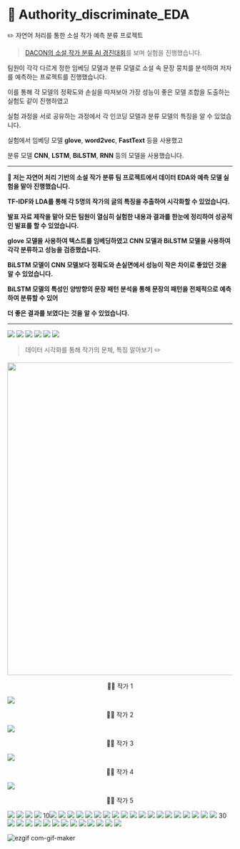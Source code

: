 # 📖 Authority_discriminate_EDA
✏️   자연어 처리를 통한 소설 작가 예측 분류 프로젝트

> [DACON의 소설 작가 분류 AI 경진대회](https://dacon.io/competitions/official/235670/overview/description)를 보며 실험을 진행했습니다.

팀원이 각각 다르게 정한 임베딩 모델과 분류 모델로 소설 속 문장 뭉치를 분석하여 저자를 예측하는 프로젝트를 진행했습니다. 

이를 통해 각 모델의 정확도와 손실을 따져보아 가장 성능이 좋은 모델 조합을 도출하는 실험도 같이 진행하였고

실험 과정을 서로 공유하는 과정에서 각 인코딩 모델과 분류 모델의 특징을 알 수 있었습니다.

실험에서 임베딩 모델 **glove**, **word2vec**, **FastText** 등을 사용했고

분류 모델 **CNN**, **LSTM**, **BiLSTM**, **RNN** 등의 모델을 사용했습니다.

----------------------------------

**📌  저는 자연어 처리 기반의 소설 작가 분류 팀 프로젝트에서 데이터 EDA와 예측 모델 실험을 맡아 진행했습니다.**

**TF-IDF와 LDA를 통해 각 5명의 작가의 글의 특징을 추출하여 시각화할 수 있었습니다.**

**발표 자료 제작을 맡아 모든 팀원이 열심히 실험한 내용과 결과를 한눈에 정리하여 성공적인 발표를 할 수 있었습니다.** 

**glove 모델을 사용하여 텍스트를 임베딩하였고 CNN 모델과 BiLSTM 모델을 사용하여 각각 분류하고 성능을 검증했습니다.**

**BiLSTM 모델이 CNN 모델보다 정확도와 손실면에서 성능이 작은 차이로 좋았던 것을 알 수 있었습니다.**

**BiLSTM 모델의 특성인 양방향의 문장 패턴 분석을 통해 문장의 패턴을 전체적으로 예측하여 분류할 수 있어**

**더 좋은 결과를 보였다는 것을 알 수 있었습니다.**

------------------------------------
<img src="https://user-images.githubusercontent.com/18055781/121135132-299cd080-c86f-11eb-9c62-6df2df432fe7.jpeg">
<img src="https://user-images.githubusercontent.com/18055781/121135159-328da200-c86f-11eb-8d9b-613c6549a584.jpeg">
<img src="https://user-images.githubusercontent.com/18055781/121135162-34576580-c86f-11eb-830d-724b1c13b680.jpeg">
<img src="https://user-images.githubusercontent.com/18055781/121135169-34effc00-c86f-11eb-9abb-b1fbf58b3b76.jpeg">
<img src="https://user-images.githubusercontent.com/18055781/121135172-35889280-c86f-11eb-8493-b14634243e3d.jpeg">
<img src="https://user-images.githubusercontent.com/18055781/121300897-61b91780-c932-11eb-8848-743c921eb831.jpeg">

> 데이터 시각화를 통해 작가의 문체, 특징 알아보기 ✏️

<p align ="center"><img src="https://user-images.githubusercontent.com/18055781/121301036-9331e300-c932-11eb-872b-838939e703c6.gif", width = "700"></p>
<p align ="center">🧑‍🏫 작가 1 </p>
<img src="https://user-images.githubusercontent.com/18055781/121302022-04be6100-c934-11eb-94c8-8aec373561c0.png">
<p align ="center">🧑‍🏫 작가 2 </p>
<img src="https://user-images.githubusercontent.com/18055781/121302086-1dc71200-c934-11eb-8c5d-66c7d88d1c1a.png">
<p align ="center">🧑‍🏫 작가 3 </p>
<img src="https://user-images.githubusercontent.com/18055781/121302089-1ef83f00-c934-11eb-847e-e5eb8976ece3.png">
<p align ="center">🧑‍🏫 작가 4 </p>
<img src="https://user-images.githubusercontent.com/18055781/121302089-1ef83f00-c934-11eb-847e-e5eb8976ece3.png"> 
<p align ="center">🧑‍🏫 작가 5 </p>
<img src="https://user-images.githubusercontent.com/18055781/121302089-1ef83f00-c934-11eb-847e-e5eb8976ece3.png"> 

<img src="https://user-images.githubusercontent.com/18055781/121135179-36b9bf80-c86f-11eb-970a-0566981465c9.jpeg">
<img src="https://user-images.githubusercontent.com/18055781/121135182-37525600-c86f-11eb-957c-9745c3310562.jpeg">
<img src="https://user-images.githubusercontent.com/18055781/121135184-37eaec80-c86f-11eb-9be8-5590fe2e2100.jpeg">
10<img src="https://user-images.githubusercontent.com/18055781/121135188-38838300-c86f-11eb-8efa-b0dede6d4ad4.jpeg">
<img src="https://user-images.githubusercontent.com/18055781/121135190-391c1980-c86f-11eb-8514-5e5bdd291e06.jpeg">
<img src="https://user-images.githubusercontent.com/18055781/121135193-39b4b000-c86f-11eb-840e-24e82b571b66.jpeg">
<img src="https://user-images.githubusercontent.com/18055781/121135196-3a4d4680-c86f-11eb-825c-b263ed46b2c4.jpeg">
<img src="https://user-images.githubusercontent.com/18055781/121135201-3ae5dd00-c86f-11eb-82f6-85081016e247.jpeg">
<img src="https://user-images.githubusercontent.com/18055781/121135205-3b7e7380-c86f-11eb-9168-c9d6b8f75095.jpeg">
<img src="https://user-images.githubusercontent.com/18055781/121135209-3c170a00-c86f-11eb-8aa4-3d19ca008aa0.jpeg">
<img src="https://user-images.githubusercontent.com/18055781/121135215-3cafa080-c86f-11eb-9121-2bfcff2b7441.jpeg">
<img src="https://user-images.githubusercontent.com/18055781/121135218-3d483700-c86f-11eb-9bcf-ff0883f05fa0.jpeg">
<img src="https://user-images.githubusercontent.com/18055781/121135223-3e796400-c86f-11eb-867a-acb857452427.jpeg">
<img src="https://user-images.githubusercontent.com/18055781/121135226-3f11fa80-c86f-11eb-83cb-13a515ce1b88.jpeg">
<img src="https://user-images.githubusercontent.com/18055781/121135229-3faa9100-c86f-11eb-8eb9-de66cf792058.jpeg">
<img src="https://user-images.githubusercontent.com/18055781/121135233-40432780-c86f-11eb-827b-d1c15a0c58a3.jpeg">
<img src="https://user-images.githubusercontent.com/18055781/121135235-40dbbe00-c86f-11eb-8e19-e2fb39f5bf94.jpeg">
<img src="https://user-images.githubusercontent.com/18055781/121135236-41745480-c86f-11eb-888a-8c16e96f6620.jpeg">
<img src="https://user-images.githubusercontent.com/18055781/121135240-420ceb00-c86f-11eb-9b8c-a8cf4159f581.jpeg">
<img src="https://user-images.githubusercontent.com/18055781/121135244-42a58180-c86f-11eb-8460-456079fd66a6.jpeg">
<img src="https://user-images.githubusercontent.com/18055781/121135245-433e1800-c86f-11eb-8b76-d63fbb317f4e.jpeg">
<img src="https://user-images.githubusercontent.com/18055781/121135246-433e1800-c86f-11eb-9343-e6a9e773b25c.jpeg">
30<img src="https://user-images.githubusercontent.com/18055781/121135248-43d6ae80-c86f-11eb-8d08-81a7ee55a0bd.jpeg">
<img src="https://user-images.githubusercontent.com/18055781/121135251-446f4500-c86f-11eb-888d-65ef0ba29bdc.jpeg">
<img src="https://user-images.githubusercontent.com/18055781/121135254-4507db80-c86f-11eb-993a-9a0566076ac0.jpeg">
<img src="https://user-images.githubusercontent.com/18055781/121135257-45a07200-c86f-11eb-9f4e-da0994fb9b69.jpeg">
<img src="https://user-images.githubusercontent.com/18055781/121135259-46390880-c86f-11eb-8b77-1487a535918c.jpeg">
<img src="https://user-images.githubusercontent.com/18055781/121135264-46d19f00-c86f-11eb-9237-ac40bb671aea.jpeg">
<img src="https://user-images.githubusercontent.com/18055781/121135272-4afdbc80-c86f-11eb-8f1c-02a3f0d03341.jpeg">
<img src="https://user-images.githubusercontent.com/18055781/121135317-594bd880-c86f-11eb-9c30-c3456bbbff96.jpeg">
<img src="https://user-images.githubusercontent.com/18055781/121135353-6072e680-c86f-11eb-9cd1-33b21ec87e5d.jpeg">
<img src="https://user-images.githubusercontent.com/18055781/121135369-64066d80-c86f-11eb-9757-75c3c03a6077.jpeg">
<img src="https://user-images.githubusercontent.com/18055781/121135379-6668c780-c86f-11eb-93ed-e15da6d1504e.jpeg">
<img src="https://user-images.githubusercontent.com/18055781/121135392-68cb2180-c86f-11eb-94d3-935d6bc941b3.jpeg">
<img src="https://user-images.githubusercontent.com/18055781/121135394-6963b800-c86f-11eb-82a4-31c49edd04de.jpeg">

![ezgif com-gif-maker](https://user-images.githubusercontent.com/18055781/121301036-9331e300-c932-11eb-872b-838939e703c6.gif)

